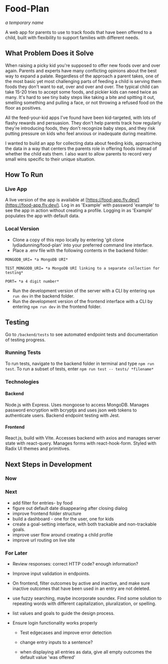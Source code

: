 # Food-Plan

_a temporary name_

A web app for parents to use to track foods that have been offered to a child, built with flexibility to support families with different needs.

## What Problem Does it Solve

When raising a picky kid you're supposed to offer new foods over and over again.
Parents and experts have many conflicting opinions about the best way to expand a palate. Regardless of the approach a parent takes, one of the most basic yet most challenging parts of feeding a child is serving them foods they don't want to eat, over and over and over. The typical child can take 15-20 tries to accept some foods, and pickier kids can need twice as many. It's hard to see tiny baby steps like taking a bite and spitting it out, smelling something and pulling a face, or not throwing a refused food on the floor as positives.

All the feed-your-kid apps I've found have been kid-targeted, with lots of flashy rewards and persuasion.
They don't help parents track how regularly they're introducing foods, they don't recognize baby steps, and they risk putting pressure on kids who feel anxious or inadequate during mealtime.

I wanted to build an app for collecting data about feeding kids, approaching the data in a way that centers the parents role in offering foods instead of whether the child eats them. I also want to allow parents to record very small wins specific to their unique situation.

## How To Run

### Live App

A live version of the app is available at [https://food-app.fly.dev/](https://food-app.fly.dev/).
Log in as 'Example' with password 'example' to see the app in action without creating a profile.
Logging in as 'Example' populates the app with default data.

### Local Version

- Clone a copy of this repo locally by entering 'git clone lydiadunning/food-plan' into your preferred command line interface.
- Place a .env file with the following contents in the backend folder:

```
MONGODB_URI= *a MongoDB URI*

TEST_MONGODB_URI= *a MongoDB URI linking to a separate collection for testing*

PORT= *a 4 digit number*
```

- Run the development version of the server with a CLI by entering `npm run dev` in the backend folder.
- Run the development version of the frontend interface with a CLI by entering `npm run dev` in the frontend folder.

## Testing

Go to `/backend/tests` to see automated endpoint tests and documentation of testing progress.

### Running Tests

To run tests, navigate to the backend folder in terminal and type `npm run test`. To run a subset of tests, enter `npm run test -- tests/ *filename* `

### Technologies

#### Backend

Node.js with Express. Uses mongoose to access MongoDB. Manages password encryption with bcryptjs and uses json web tokens to authenticate users. Backend endpoint testing with Jest.

#### Frontend

React.js, build with Vite. Accesses backend with axios and manages server state with react-query. Manages forms with react-hook-form. Styled with Radix UI themes and primitives.

## Next Steps in Development

### Now

### Next

- add filter for entries- by food
- figure out default date disappearing after closing dialog
- improve frontend folder structure
- build a dashboard - one for the user, one for kids
- create a goal-setting interface, with both trackable and non-trackable goals.
- improve user flow around creating a child profile
- improve url routing on live site 

### For Later

- Review responses: correct HTTP code? enough information?
- Improve input validation in endpoints.

- On frontend, filter outcomes by active and inactive, and make sure inactive outcomes that have been used in an entry are not deleted.

- use fuzzy searching, maybe incorporate soundex. Find some solution to repeating words with different capitalization, pluralization, or spelling.

- list values and goals to guide the design process.

- Ensure login functionality works properly
  - Test edgecases and improve error detection

  - change entry inputs to a sentence? 
  - when displaying all entries as data, give all empty outcomes the default value 'was offered'

